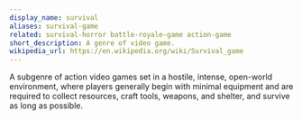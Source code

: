 ```yaml
---
display_name: survival
aliases: survival-game
related: survival-horror battle-royale-game action-game
short_description: A genre of video game.
wikipedia_url: https://en.wikipedia.org/wiki/Survival_game
---
```

A subgenre of action video games set in a hostile, intense, open-world environment, where players generally begin with minimal equipment and are required to collect resources, craft tools, weapons, and shelter, and survive as long as possible.